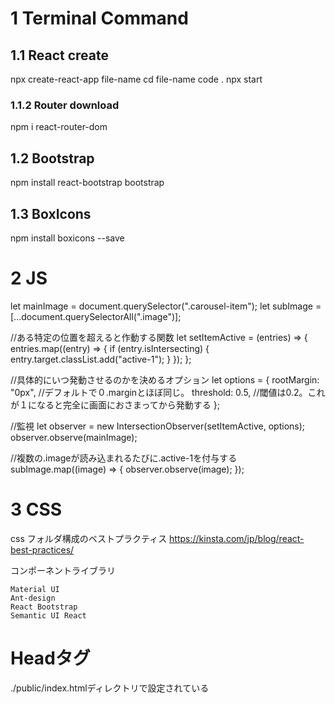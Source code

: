 # 1 Terminal Command

## 1.1 React create

npx create-react-app file-name
cd file-name
code .
npx start

### 1.1.2 Router download
npm i react-router-dom

## 1.2 Bootstrap

npm install react-bootstrap bootstrap

## 1.3 BoxIcons

npm install boxicons --save

# 2 JS
let mainImage = document.querySelector(".carousel-item");
let subImage = [...document.querySelectorAll(".image")];

//ある特定の位置を超えると作動する関数
let setItemActive = (entries) => {
  entries.map((entry) => {
    if (entry.isIntersecting) {
      entry.target.classList.add("active-1");
    }
  });
};

//具体的にいつ発動させるのかを決めるオプション
let options = {
  rootMargin: "0px", //デフォルトで０.marginとほぼ同じ。
  threshold: 0.5, //閾値は0.2。これが１になると完全に画面におさまってから発動する
};

//監視
let observer = new IntersectionObserver(setItemActive, options);
observer.observe(mainImage);

//複数の.imageが読み込まれるたびに.active-1を付与する
subImage.map((image) => {
    observer.observe(image);
});

# 3 CSS

css フォルダ構成のベストプラクティス
https://kinsta.com/jp/blog/react-best-practices/

コンポーネントライブラリ

    Material UI
    Ant-design
    React Bootstrap
    Semantic UI React

# Headタグ
./public/index.htmlディレクトリで設定されている

